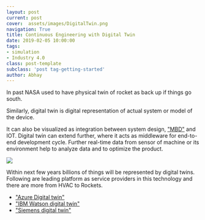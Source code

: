 ```yaml
---
layout: post
current: post
cover:  assets/images/DigitalTwin.png
navigation: True
title: Continuous Engineering with Digital Twin
date: 2019-02-05 10:00:00
tags:
- simulation
- Industry 4.0
class: post-template
subclass: 'post tag-getting-started'
author: Abhay
---
```


In past NASA used to have physical twin of rocket as back up if things go south.

Similarly, digital twin is digital representation of actual system or model of the device.

It can also be visualized as integration between system design,
["MBD"](https://merudynamics.com/mbd) and IOT. Digital twin can extend further, where it acts as middleware for end-to-end development cycle. Further real-time data from sensor of machine or its environment help to analyze data and to optimize the product.

![](https://dl.dropboxusercontent.com/s/owo8zkjwu1lg9ch/DigitalTwin.JPG?dl=0)

Within next few years billions of things will be represented by digital twins. Following are leading platform as service providers in this technology and there are more from HVAC to Rockets.

-	["Azure Digital twin"](https://azure.microsoft.com/en-us/services/digital-twins/)
-	["IBM Watson digital twin"](https://www.ibm.com/internet-of-things/trending/digital-twin)
-	["Siemens digital twin"](https://www.plm.automation.siemens.com/global/en/our-story/glossary/digital-twin/24465)
